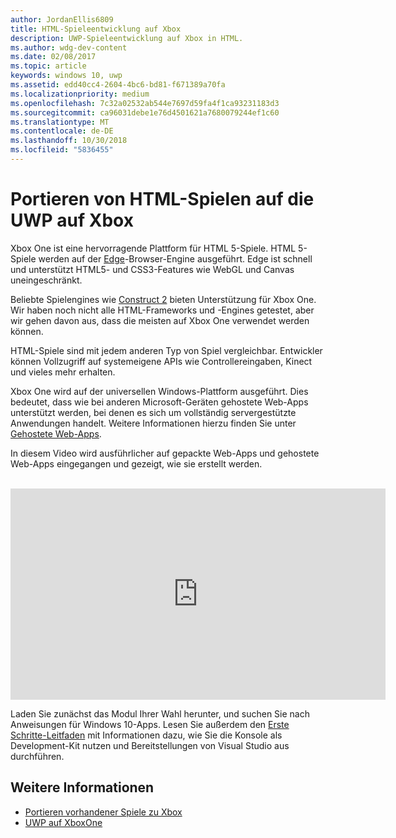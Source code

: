 ```yaml
---
author: JordanEllis6809
title: HTML-Spieleentwicklung auf Xbox
description: UWP-Spieleentwicklung auf Xbox in HTML.
ms.author: wdg-dev-content
ms.date: 02/08/2017
ms.topic: article
keywords: windows 10, uwp
ms.assetid: edd40cc4-2604-4bc6-bd81-f671389a70fa
ms.localizationpriority: medium
ms.openlocfilehash: 7c32a02532ab544e7697d59fa4f1ca93231183d3
ms.sourcegitcommit: ca96031debe1e76d4501621a7680079244ef1c60
ms.translationtype: MT
ms.contentlocale: de-DE
ms.lasthandoff: 10/30/2018
ms.locfileid: "5836455"
---
```

# <a name="bringing-html-games-to-uwp-on-xbox"></a>Portieren von HTML-Spielen auf die UWP auf Xbox
Xbox One ist eine hervorragende Plattform für HTML 5-Spiele. HTML 5-Spiele werden auf der [Edge](https://developer.microsoft.com/microsoft-edge/)-Browser-Engine ausgeführt. Edge ist schnell und unterstützt HTML5- und CSS3-Features wie WebGL und Canvas uneingeschränkt.

Beliebte Spielengines wie [Construct 2](https://www.scirra.com/blog/176/announcing-xbox-one-export-beta) bieten Unterstützung für Xbox One. Wir haben noch nicht alle HTML-Frameworks und -Engines getestet, aber wir gehen davon aus, dass die meisten auf Xbox One verwendet werden können.

HTML-Spiele sind mit jedem anderen Typ von Spiel vergleichbar. Entwickler können Vollzugriff auf systemeigene APIs wie Controllereingaben, Kinect und vieles mehr erhalten.

Xbox One wird auf der universellen Windows-Plattform ausgeführt. Dies bedeutet, dass wie bei anderen Microsoft-Geräten gehostete Web-Apps unterstützt werden, bei denen es sich um vollständig servergestützte Anwendungen handelt. Weitere Informationen hierzu finden Sie unter [Gehostete Web-Apps](http://microsoftedge.github.io/WebAppsDocs/en-US/win10/HWA.htm).


In diesem Video wird ausführlicher auf gepackte Web-Apps und gehostete Web-Apps eingegangen und gezeigt, wie sie erstellt werden.
</br>
</br>
<iframe src="https://channel9.msdn.com/Events/Xbox/App-Dev-on-Xbox/Web-Apps-on-Xbox/player#time=04m21s:paused" width="600" height="338" height="658.1199951171875" allowFullScreen frameBorder="0"></iframe>


Laden Sie zunächst das Modul Ihrer Wahl herunter, und suchen Sie nach Anweisungen für Windows 10-Apps. Lesen Sie außerdem den [Erste Schritte-Leitfaden](getting-started.md) mit Informationen dazu, wie Sie die Konsole als Development-Kit nutzen und Bereitstellungen von Visual Studio aus durchführen.

## <a name="see-also"></a>Weitere Informationen
- [Portieren vorhandener Spiele zu Xbox](development-lanes-landing.md)
- [UWP auf XboxOne](index.md)
